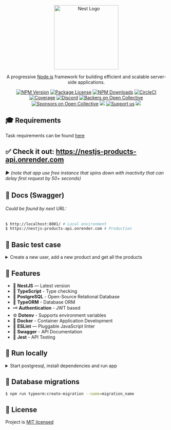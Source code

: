 <p align="center">
  <a href="http://nestjs.com/" target="blank"><img src="https://nestjs.com/img/logo-small.svg" width="200" alt="Nest Logo" /></a>
</p>

[circleci-image]: https://img.shields.io/circleci/build/github/nestjs/nest/master?token=abc123def456
[circleci-url]: https://circleci.com/gh/nestjs/nest

<p align="center">A progressive <a href="http://nodejs.org" target="_blank">Node.js</a> framework for building efficient and scalable server-side applications.</p>
<p align="center">
  <a href="https://www.npmjs.com/~nestjscore" target="_blank"><img src="https://img.shields.io/npm/v/@nestjs/core.svg" alt="NPM Version" /></a>
  <a href="https://www.npmjs.com/~nestjscore" target="_blank"><img src="https://img.shields.io/npm/l/@nestjs/core.svg" alt="Package License" /></a>
  <a href="https://www.npmjs.com/~nestjscore" target="_blank"><img src="https://img.shields.io/npm/dm/@nestjs/common.svg" alt="NPM Downloads" /></a>
  <a href="https://circleci.com/gh/nestjs/nest" target="_blank"><img src="https://img.shields.io/circleci/build/github/nestjs/nest/master" alt="CircleCI" /></a>
  <a href="https://coveralls.io/github/nestjs/nest?branch=master" target="_blank"><img src="https://coveralls.io/repos/github/nestjs/nest/badge.svg?branch=master#9" alt="Coverage" /></a>
  <a href="https://discord.gg/G7Qnnhy" target="_blank"><img src="https://img.shields.io/badge/discord-online-brightgreen.svg" alt="Discord"/></a>
  <a href="https://opencollective.com/nest#backer" target="_blank"><img src="https://opencollective.com/nest/backers/badge.svg" alt="Backers on Open Collective" /></a>
  <a href="https://opencollective.com/nest#sponsor" target="_blank"><img src="https://opencollective.com/nest/sponsors/badge.svg" alt="Sponsors on Open Collective" /></a>
  <a href="https://paypal.me/kamilmysliwiec" target="_blank"><img src="https://img.shields.io/badge/Donate-PayPal-ff3f59.svg"/></a>
  <a href="https://opencollective.com/nest#sponsor"  target="_blank"><img src="https://img.shields.io/badge/Support%20us-Open%20Collective-41B883.svg" alt="Support us"></a>
  <a href="https://twitter.com/nestframework" target="_blank"><img src="https://img.shields.io/twitter/follow/nestframework.svg?style=social&label=Follow"></a>
</p>

## 🎓 Requirements
Task requirements can be found [here](REQUIREMENTS)


## ✅ Check it out: https://nestjs-products-api.onrender.com
###### ▶ (note that app use free instance that spins down with inactivity that can delay first request by 50+ seconds)

## 🧩 Docs (Swagger)
###### Could be found by next URL:
```sh
$ http://localhost:8001/ # Local environment
$ https://nestjs-products-api.onrender.com # Production
```

## 🕺 Basic test case
<details>
<summary>Create a new user, add a new product and get all the products</summary>
###### 1. Create a new user
```sh
curl --location 'https://nestjs-products-api.onrender.com/api/auth/register' \
--header 'Content-Type: application/json' \
--data '{
    "username": "User1",
    "password": "123"
}'
```
###### 2. Add a new product
```sh
curl --location 'https://nestjs-products-api.onrender.com/api/products' \
--header 'Authorization: Bearer eyJhbGciOiJIUzI1NiIsInR5cCI6IkpXVCJ9.eyJ1c2VybmFtZSI6IlVzZXIxIiwic3ViIjoiNDJiZGU1MjUtZTg3Ny00MGE3LTgyYzUtZmQyN2YzZTU2YjUzIiwiaWF0IjoxNzE2NzgyMTI0LCJleHAiOjE3MTY3ODU3MjR9.Y4qk5qipdaKaR4V6U8EKHFYZTZVH6o225L2W3mvVgZM' \
--header 'Content-Type: application/json' \
--data '{
    "name": "product11",
    "description": "some product",
    "price": 9.99,
    "category": "general"
}'
```
###### 3. Get all the products
```sh
curl --location 'https://nestjs-products-api.onrender.com/api/products' \
--header 'Authorization: Bearer eyJhbGciOiJIUzI1NiIsInR5cCI6IkpXVCJ9.eyJ1c2VybmFtZSI6IkRlbnlzMiIsInVzZXJJZCI6IjRjMjA2MTM3LWY3OGQtNDQ4Yi05N2NhLTY3YjVjY2MyNTg5NCIsImlhdCI6MTcxNjc4MTc3NSwiZXhwIjoxNzE2Nzg1Mzc1fQ.faPvkaGY1xp1gG9iuHSSgiSXuqBpbCHUGTm3VoE4vsw'
```
</details>

## 🚀 Features
- 📱 **NestJS** — Latest version
- 🎉 **TypeScript** - Type checking
- 🏪 **PostgreSQL** - Open-Source Relational Database
- 💾 **TypeORM** - Database ORM
- 🗝 **Authentication** - JWT based
- ⚙️ **Dotenv** - Supports environment variables
- 🐳 **Docker** - Container Application Development
- 📏 **ESLint** — Pluggable JavaScript linter
- 📃 **Swagger** - API Documentation
- 🔨 **Jest** - API Testing


## 🏃 Run locally
<details>
<summary>Start postgresql, install dependencies and run app</summary>

#### Requires [Node.js](https://nodejs.org/) v14+ to run and .env files provided for client and server sides.

###### 1. Make sure you have Node.js, Docker Desktop and Git installed!
###### 2. Start Docker Desktop
###### 3. Run commands from the root directory:
```sh
$ npm run start:db
$ npm run start:dev
```
###### 4. Run tests (optional):
```sh
$ npm run test
```
</details>

## 🔨 Database migrations
```sh
$ npm run typeorm:create-migration --name=migration_name
```


## 📃 License
Project is [MIT licensed](LICENSE)

